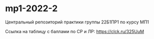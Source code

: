 # mp1-2022-2
Центральный репозиторий практики группы 22Б1ПР1 по курсу МП1

Ссылка на таблицу с баллами по СР и ЛР: https://clck.ru/325UuM

